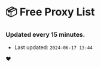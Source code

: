 # :package: Free Proxy List
### Updated every 15 minutes.

- Last updated: `2024-06-17 13:44`

:heart:
